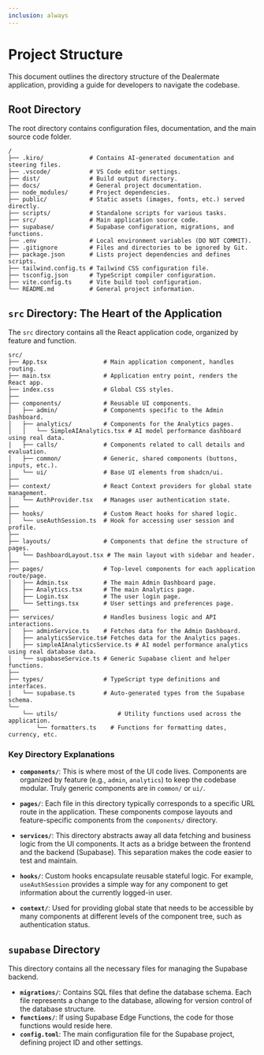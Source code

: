 ```yaml
---
inclusion: always
---
```


# Project Structure

This document outlines the directory structure of the Dealermate application, providing a guide for developers to navigate the codebase.

## Root Directory

The root directory contains configuration files, documentation, and the main source code folder.

```
/
├── .kiro/             # Contains AI-generated documentation and steering files.
├── .vscode/           # VS Code editor settings.
├── dist/              # Build output directory.
├── docs/              # General project documentation.
├── node_modules/      # Project dependencies.
├── public/            # Static assets (images, fonts, etc.) served directly.
├── scripts/           # Standalone scripts for various tasks.
├── src/               # Main application source code.
├── supabase/          # Supabase configuration, migrations, and functions.
├── .env               # Local environment variables (DO NOT COMMIT).
├── .gitignore         # Files and directories to be ignored by Git.
├── package.json       # Lists project dependencies and defines scripts.
├── tailwind.config.ts # Tailwind CSS configuration file.
├── tsconfig.json      # TypeScript compiler configuration.
├── vite.config.ts     # Vite build tool configuration.
└── README.md          # General project information.
```

## `src` Directory: The Heart of the Application

The `src` directory contains all the React application code, organized by feature and function.

```
src/
├── App.tsx                # Main application component, handles routing.
├── main.tsx               # Application entry point, renders the React app.
├── index.css              # Global CSS styles.
├──
├── components/            # Reusable UI components.
│   ├── admin/             # Components specific to the Admin Dashboard.
│   ├── analytics/         # Components for the Analytics pages.
│   │   └── SimpleAIAnalytics.tsx # AI model performance dashboard using real data.
│   ├── calls/             # Components related to call details and evaluation.
│   ├── common/            # Generic, shared components (buttons, inputs, etc.).
│   └── ui/                # Base UI elements from shadcn/ui.
├──
├── context/               # React Context providers for global state management.
│   └── AuthProvider.tsx   # Manages user authentication state.
├──
├── hooks/                 # Custom React hooks for shared logic.
│   └── useAuthSession.ts  # Hook for accessing user session and profile.
├──
├── layouts/               # Components that define the structure of pages.
│   └── DashboardLayout.tsx # The main layout with sidebar and header.
├──
├── pages/                 # Top-level components for each application route/page.
│   ├── Admin.tsx          # The main Admin Dashboard page.
│   ├── Analytics.tsx      # The main Analytics page.
│   ├── Login.tsx          # The user login page.
│   └── Settings.tsx       # User settings and preferences page.
├──
├── services/              # Handles business logic and API interactions.
│   ├── adminService.ts    # Fetches data for the Admin Dashboard.
│   ├── analyticsService.ts# Fetches data for the Analytics pages.
│   ├── simpleAIAnalyticsService.ts # AI model performance analytics using real database data.
│   └── supabaseService.ts # Generic Supabase client and helper functions.
├──
├── types/                 # TypeScript type definitions and interfaces.
│   └── supabase.ts        # Auto-generated types from the Supabase schema.
└──
    └── utils/                 # Utility functions used across the application.
        └── formatters.ts    # Functions for formatting dates, currency, etc.
```

### Key Directory Explanations

*   **`components/`**: This is where most of the UI code lives. Components are organized by feature (e.g., `admin`, `analytics`) to keep the codebase modular. Truly generic components are in `common/` or `ui/`.

*   **`pages/`**: Each file in this directory typically corresponds to a specific URL route in the application. These components compose layouts and feature-specific components from the `components/` directory.

*   **`services/`**: This directory abstracts away all data fetching and business logic from the UI components. It acts as a bridge between the frontend and the backend (Supabase). This separation makes the code easier to test and maintain.

*   **`hooks/`**: Custom hooks encapsulate reusable stateful logic. For example, `useAuthSession` provides a simple way for any component to get information about the currently logged-in user.

*   **`context/`**: Used for providing global state that needs to be accessible by many components at different levels of the component tree, such as authentication status.

## `supabase` Directory

This directory contains all the necessary files for managing the Supabase backend.

*   **`migrations/`**: Contains SQL files that define the database schema. Each file represents a change to the database, allowing for version control of the database structure.
*   **`functions/`**: If using Supabase Edge Functions, the code for those functions would reside here.
*   **`config.toml`**: The main configuration file for the Supabase project, defining project ID and other settings.
